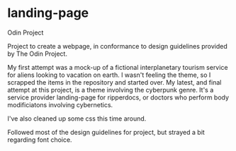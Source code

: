 # landing-page

Odin Project

Project to create a webpage, in conformance to design guidelines provided by The Odin Project.

My first attempt was a mock-up of a fictional interplanetary tourism service for aliens looking to vacation on earth. I wasn't feeling the theme, so I scrapped the items in the repository and started over. My latest, and final attempt at this project, is a theme involving the cyberpunk genre. It's a service provider landing-page for ripperdocs, or doctors who perform body modificiatons involving cybernetics. 

I've also cleaned up some css this time around. 

Followed most of the design guidelines for project, but strayed a bit regarding font choice.
